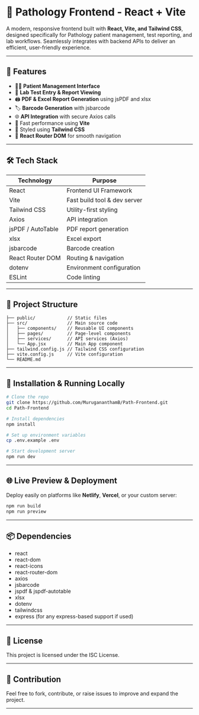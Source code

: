 # 🧪 Pathology Frontend - React + Vite

A modern, responsive frontend built with **React, Vite, and Tailwind CSS**, designed specifically for Pathology patient management, test reporting, and lab workflows. Seamlessly integrates with backend APIs to deliver an efficient, user-friendly experience.

---

## 🚀 Features

- 👨‍⚕️ **Patient Management Interface**
- 🧾 **Lab Test Entry & Report Viewing**
- 🖨️ **PDF & Excel Report Generation** using jsPDF and xlsx
- 🏷️ **Barcode Generation** with jsbarcode
- 🌐 **API Integration** with secure Axios calls
- 💨 Fast performance using **Vite**
- 🎨 Styled using **Tailwind CSS**
- 🔗 **React Router DOM** for smooth navigation

---

## 🛠️ Tech Stack

| Technology        | Purpose                                    |
|-------------------|--------------------------------------------|
| React             | Frontend UI Framework                      |
| Vite              | Fast build tool & dev server               |
| Tailwind CSS      | Utility-first styling                      |
| Axios             | API integration                            |
| jsPDF / AutoTable | PDF report generation                      |
| xlsx              | Excel export                               |
| jsbarcode         | Barcode creation                           |
| React Router DOM  | Routing & navigation                       |
| dotenv            | Environment configuration                  |
| ESLint            | Code linting                               |

---

## 📂 Project Structure

```
├── public/            // Static files
├── src/               // Main source code
│   ├── components/    // Reusable UI components
│   ├── pages/         // Page-level components
│   ├── services/      // API services (Axios)
│   └── App.jsx        // Main App component
├── tailwind.config.js // Tailwind CSS configuration
├── vite.config.js     // Vite configuration
└── README.md
```

---

## 🏁 Installation & Running Locally

```bash
# Clone the repo
git clone https://github.com/MurugananthamB/Path-Frontend.git
cd Path-Frontend

# Install dependencies
npm install

# Set up environment variables
cp .env.example .env

# Start development server
npm run dev
```

---

## 🌐 Live Preview & Deployment

Deploy easily on platforms like **Netlify**, **Vercel**, or your custom server:

```bash
npm run build
npm run preview
```

---

## 📦 Dependencies

- react
- react-dom
- react-icons
- react-router-dom
- axios
- jsbarcode
- jspdf & jspdf-autotable
- xlsx
- dotenv
- tailwindcss
- express (for any express-based support if used)

---

## 📃 License

This project is licensed under the ISC License.

---

## 🙌 Contribution

Feel free to fork, contribute, or raise issues to improve and expand the project.

---
